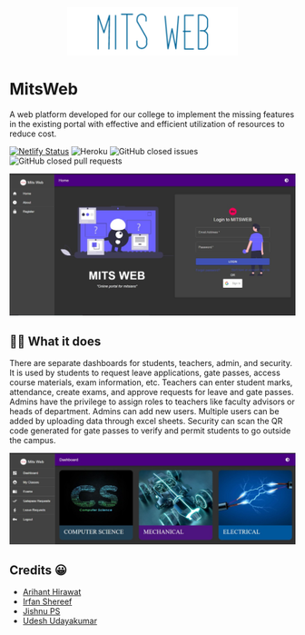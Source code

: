 <p align="center"><img src="https://raw.githubusercontent.com/arihant-2310/.github-images/main/logo.png"></p>

# MitsWeb

A web platform developed for our college to implement the missing features in the existing portal with effective and efficient utilization of resources to reduce cost.

[![Netlify Status](https://api.netlify.com/api/v1/badges/e16b536d-64db-41c7-86dd-c29f1c48bc98/deploy-status)](https://app.netlify.com/sites/mitsweb/deploys)
![Heroku](http://heroku-badge.herokuapp.com/?app=mitsweb-be&style=flat&svg=1)
![GitHub closed issues](https://img.shields.io/github/issues-closed/MitsWb/MitsWeb-Fe?style=flat)
![GitHub closed pull requests](https://img.shields.io/github/issues-pr-closed/MitsWb/MitsWeb-Fe?color=green?style=flat)

<img src="https://raw.githubusercontent.com/arihant-2310/.github-images/main/mitswebDashboard.jpeg">

## 👨‍💻 What it does

There are separate dashboards for students, teachers, admin, and security. It is used by students to request leave applications, gate passes, access course materials, exam information, etc. Teachers can enter student marks, attendance, create exams, and approve requests for leave and gate passes. Admins have the privilege to assign roles to teachers like faculty advisors or heads of department. Admins can add new users. Multiple users can be added by uploading data through excel sheets. Security can scan the QR code generated for gate passes to verify and permit students to go outside the campus.

<img src="https://raw.githubusercontent.com/arihant-2310/.github-images/main/facultyDashboard.jpeg">

## Credits 😀

- [Arihant Hirawat](https://github.com/arihant-2310)
- [Irfan Shereef](https://github.com/irfan-123)
- [Jishnu PS](https://github.com/psjishnu)
- [Udesh Udayakumar](https://github.com/pilotudesh)
